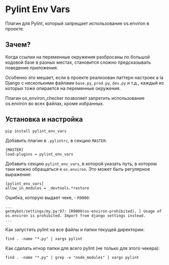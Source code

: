 # Pylint Env Vars

Плагин для Pylint, который запрещает использование os.environ в проекте.

## Зачем?

Когда ссылки на переменные окружения разбросаны по большой кодовой базе 
в разных местах, становится сложно предсказывать поведение приложения. 

Особенно это мешает, если в проекте реализован паттерн настроек a la Django 
с несколькими файлами `base.py`, `prod.py`, `dev.py` и т.д.,
каждый из которых тоже опирается на переменные окружения.

Плагин os_environ_checker позволяет запретить использование os.environ во всех файлах, кроме избранных.

## Установка и настройка

```
pip install pylint_env_vars
```

Добавить плагин в `.pylintrc`, в секцию `MASTER`:

```
[MASTER]
load-plugins = pylint_env_vars
```

Добавить секцию `pylint_env_vars`, в которой указать путь, в котором таки можно обращаться к `os.environ`. 
Это может быть регулярное выражение:

```
[pylint_env_vars]
allow_in_modules = _devtools.*restore

```


Ошибка, которую выдает чеке, - `R9000`:

```
...
getmybot/settings/my.py:97: [R9000(os-environ-prohibited), ] Usage of os.environ is prohibited. Import from django settings instead.
...
```


Как запустить pylint на все файлы и папки текущей директории:

```
find . -name "*.py" | xargs pylint
```

Как сделать игнор папки для всего pylint (не только для этого чекера):

```
find . -name "*.py" | grep -v "node_modules" | xargs pylint
```



